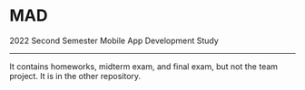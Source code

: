 # MAD
2022 Second Semester
Mobile App Development Study

<hr>

It contains homeworks, midterm exam, and final exam, but not the team project.
It is in the other repository.
